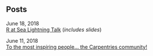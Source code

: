 ## Posts

June 18, 2018  
[R at Sea Lightning Talk](https://daniellequinn.github.io/blog-posts/r-at-sea-carpentry-con/r-at-sea-carpentry-con.md) (*includes slides*)

June 11, 2018  
[To the most inspiring people... the Carpentries community!](https://daniellequinn.github.io/blog-posts/carpentrycon/follow-up.html)
